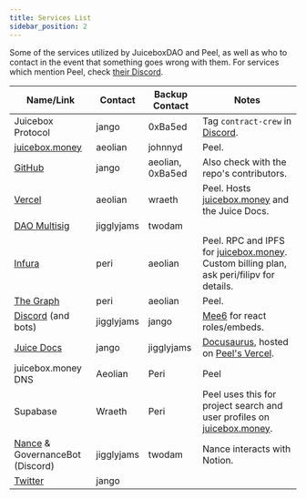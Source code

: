 ```yaml
---
title: Services List
sidebar_position: 2
---
```


Some of the services utilized by JuiceboxDAO and Peel, as well as who to contact in the event that something goes wrong with them. For services which mention Peel, check [their Discord](https://discord.gg/7NmqDwGhn2).

| Name/Link                                                                               | Contact            | Backup Contact                | Notes                                                                                                              |
| --------------------------------------------------------------------------------------- | ------------------ | ----------------------------- | ------------------------------------------------------------------------------------------------------------------ |
| Juicebox Protocol                                                                       | jango              | 0xBa5ed                   | Tag `contract-crew` in [Discord](https://discord.gg/juicebox).                                                     |
| [juicebox.money](https://juicebox.money)                                                | aeolian            | johnnyd                          | Peel.                                                                                                              |
| [GitHub](https://github.com/jbx-protocol)                                               | jango             | aeolian, 0xBa5ed   | Also check with the repo's contributors.                                                                           |
| [Vercel](https://vercel.com/)                                                           | aeolian            | wraeth                        | Peel. Hosts [juicebox.money](https://juicebox.money) and the Juice Docs.                                           |
| [DAO Multisig](https://app.safe.global/eth:0xAF28bcB48C40dBC86f52D459A6562F658fc94B1e/) | jigglyjams             | twodam                        |                                                                                                                    |
| [Infura](https://infura.io)                                                             | peri               | aeolian               | Peel. RPC and IPFS for [juicebox.money](https://juicebox.money). Custom billing plan, ask peri/filipv for details. |
| [The Graph](https://docs.juicebox.money/dev/subgraph/)                                  | peri               | aeolian | Peel.                                                                                                              |
| [Discord](https://discord.gg/juicebox) (and bots)                                       | jigglyjams             | jango              | [Mee6](https://mee6.xyz) for react roles/embeds.                                                                   |
| [Juice Docs](https://docs.juicebox.money/)                                              | jango             | jigglyjams                         | [Docusaurus](https://docusaurus.io/), hosted on [Peel's Vercel](https://vercel.com).                               |
| juicebox.money DNS                                                                      | Aeolian            | Peri                          | Peel                                                                                                               |
| Supabase                                                                                | Wraeth             | Peri                          | Peel uses this for project search and user profiles on [juicebox.money](https://juicebox.money).                   |
| [Nance](https://juicetool.xyz/nance/juicebox) & GovernanceBot (Discord)                 | jigglyjams         | twodam                        | Nance interacts with Notion.                                                                                       |
| [Twitter](https://twitter.com/juiceboxETH)                                              | jango              |                               |                                                                                                                    |
